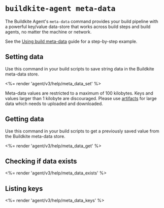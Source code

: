 # `buildkite-agent meta-data`

The Buildkite Agent's `meta-data` command provides your build pipeline with a powerful key/value data-store that works across build steps and build agents, no matter the machine or network.

See the [Using build meta-data](/docs/pipelines/build-meta-data) guide for a step-by-step example.


## Setting data

Use this command in your build scripts to save string data in the Buildkite meta-data store.

<%= render 'agent/v3/help/meta_data_set' %>

Meta-data values are restricted to a maximum of 100 kilobytes. Keys and values larger than 1 kilobyte are discouraged. Please use [artifacts](https://buildkite.com/docs/agent/v3/cli-artifact) for large data which needs to uploaded and downloaded.

## Getting data

Use this command in your build scripts to get a previously saved value from the Buildkite meta-data store.

<%= render 'agent/v3/help/meta_data_get' %>

## Checking if data exists

<%= render 'agent/v3/help/meta_data_exists' %>

## Listing keys

<%= render 'agent/v3/help/meta_data_keys' %>

